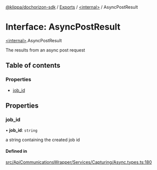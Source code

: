 [@klippa/dochorizon-sdk](../README.md) / [Exports](../modules.md) / [\<internal\>](../modules/internal_.md) / AsyncPostResult

# Interface: AsyncPostResult

[\<internal\>](../modules/internal_.md).AsyncPostResult

The results from an async post request

## Table of contents

### Properties

- [job\_id](internal_.AsyncPostResult.md#job_id)

## Properties

### job\_id

• **job\_id**: `string`

a string containing the created job id

#### Defined in

[src/ApiCommunicationsWrapper/Services/Capturing/Async.types.ts:180](https://github.com/klippa-app/js-dochorizon-sdk/blob/205a2fd/src/ApiCommunicationsWrapper/Services/Capturing/Async.types.ts#L180)
